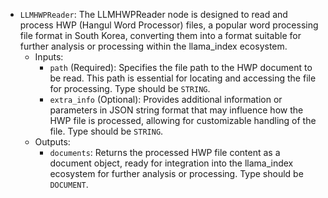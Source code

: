 - `LLMHWPReader`: The LLMHWPReader node is designed to read and process HWP (Hangul Word Processor) files, a popular word processing file format in South Korea, converting them into a format suitable for further analysis or processing within the llama_index ecosystem.
    - Inputs:
        - `path` (Required): Specifies the file path to the HWP document to be read. This path is essential for locating and accessing the file for processing. Type should be `STRING`.
        - `extra_info` (Optional): Provides additional information or parameters in JSON string format that may influence how the HWP file is processed, allowing for customizable handling of the file. Type should be `STRING`.
    - Outputs:
        - `documents`: Returns the processed HWP file content as a document object, ready for integration into the llama_index ecosystem for further analysis or processing. Type should be `DOCUMENT`.
